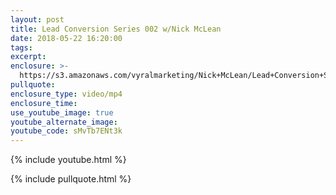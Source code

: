 ```yaml
---
layout: post
title: Lead Conversion Series 002 w/Nick McLean
date: 2018-05-22 16:20:00
tags:
excerpt:
enclosure: >-
  https://s3.amazonaws.com/vyralmarketing/Nick+McLean/Lead+Conversion+Series+002+w-Nick+McLean+Newton%2527s+Law%252C+_For+every+action+there+is+an+equ.mp4
pullquote:
enclosure_type: video/mp4
enclosure_time:
use_youtube_image: true
youtube_alternate_image:
youtube_code: sMvTb7ENt3k
---
```


{% include youtube.html %}

{% include pullquote.html %}